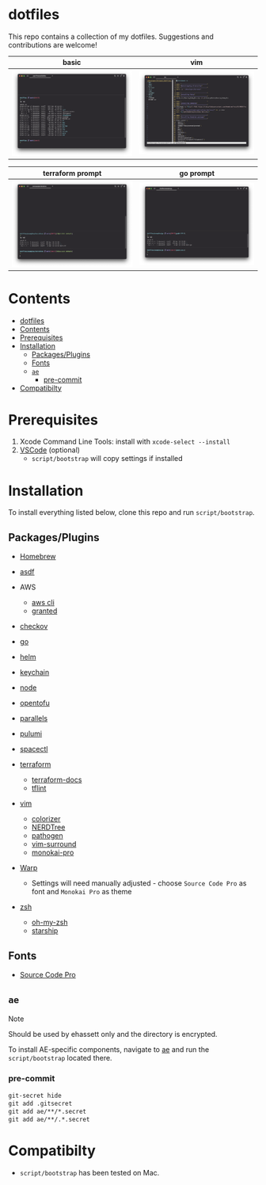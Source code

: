 # dotfiles

This repo contains a collection of my dotfiles. Suggestions and contributions are welcome!

| basic                 | vim                 |
| --------------------- | ------------------- |
| ![main](src/main.png) | ![vim](src/vim.png) |

| terraform prompt                | go prompt         |
| ------------------------------- | ----------------- |
| ![terraform](src/terraform.png) | ![go](src/go.png) |

# Contents

- [dotfiles](#dotfiles)
- [Contents](#contents)
- [Prerequisites](#prerequisites)
- [Installation](#installation)
  - [Packages/Plugins](#packagesplugins)
  - [Fonts](#fonts)
  - [`ae`](#ae)
    - [pre-commit](#pre-commit)
- [Compatibilty](#compatibilty)

# Prerequisites

1. Xcode Command Line Tools: install with `xcode-select --install`
2. [VSCode](https://code.visualstudio.com/download) (optional)
   - `script/bootstrap` will copy settings if installed

# Installation

To install everything listed below, clone this repo and run `script/bootstrap`.

## Packages/Plugins

- [Homebrew](https://brew.sh)

- [asdf](https://asdf-vm.com)

- AWS

  - [aws cli](https://aws.amazon.com/cli/)
  - [granted](https://docs.commonfate.io/granted/introduction)

- [checkov](https://www.checkov.io)

- [go](https://golang.org/)

- [helm](https://helm.sh)

- [keychain](https://packages.ubuntu.com/bionic/keychain)

- [node](https://nodejs.org)

- [opentofu](https://opentofu.org)

- [parallels](https://parallels.com)

- [pulumi](https://www.pulumi.com)

- [spacectl](https://docs.spacelift.io/concepts/spacectl)

- [terraform](https://terraform.io)

  - [terraform-docs](https://terraform-docs.io)
  - [tflint](https://github.com/terraform-linters/tflint)

- [vim](https://packages.ubuntu.com/bionic/vim)

  - [colorizer](https://github.com/lilydjwg/colorizer)
  - [NERDTree](https://github.com/scrooloose/nerdtree)
  - [pathogen](https://github.com/tpope/vim-pathogen)
  - [vim-surround](https://github.com/tpope/vim-surround)
  - [monokai-pro](https://github.com/phanviet/vim-monokai-pro)

- [Warp](https://www.warp.dev)

  - Settings will need manually adjusted - choose `Source Code Pro` as font and `Monokai Pro` as theme

- [zsh](https://packages.ubuntu.com/bionic/zsh)
  - [oh-my-zsh](https://github.com/robbyrussell/oh-my-zsh)
  - [starship](https://starship.rs)

## Fonts

- [Source Code Pro](https://fonts.google.com/specimen/Source+Code+Pro)

## `ae`

> [!NOTE]
> Should be used by ehassett only and the directory is encrypted.

To install AE-specific components, navigate to [ae](ae/) and run the `script/bootstrap` located there.

### pre-commit

```
git-secret hide
git add .gitsecret
git add ae/**/*.secret
git add ae/**/.*.secret
```

# Compatibilty

- `script/bootstrap` has been tested on Mac.
